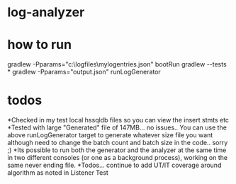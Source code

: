 # log-analyzer

# how to run
gradlew -Pparams="c:\logfiles\mylogentries.json" bootRun
gradlew --tests *
gradlew -Pparams="output.json" runLogGenerator

# todos
*Checked in my test local hssqldb files so you can view the insert stmts etc
*Tested with large "Generated" file of 147MB... no issues.. You can use the above runLogGenerator target to generate whatever size file you want although need to change the batch count and batch size in the code.. sorry ;)
*Its possible to run both the generator and the analyzer at the same time in two different consoles (or one as a background process), working on the same never ending file.
*Todos... continue to add UT/IT coverage around algorithm as noted in Listener Test 
